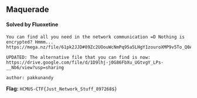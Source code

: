 ## Maquerade

#### Solved by Fluoxetine

```
You can find all you need in the network communication =D Nothing is encrypted? Hmmm... https://mega.nz/file/61pk2JJD#89Zc2UOouWcNmPq95a5LHgY1zouroXMP9v5To_Q0Ahg

UPDATED: The alternative file that you can find is now: https://drive.google.com/file/d/1D9lhj-j0G86FbXu_UGtvgY_LPs-__Nb6/view?usp=sharing

author: pakkunandy
```

**Flag:** `HCMUS-CTF{Just_Network_Stuff_897268$}`
